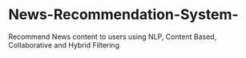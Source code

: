 # News-Recommendation-System-
Recommend News content to users using NLP, Content Based, Collaborative and Hybrid Filtering
